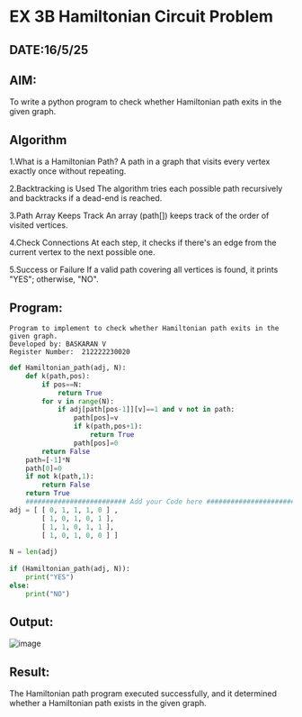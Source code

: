 # EX 3B Hamiltonian Circuit Problem
## DATE:16/5/25
## AIM:
To write a python program to check whether Hamiltonian path exits in the given graph.

## Algorithm
1.What is a Hamiltonian Path?
A path in a graph that visits every vertex exactly once without repeating.

2.Backtracking is Used
The algorithm tries each possible path recursively and backtracks if a dead-end is reached.

3.Path Array Keeps Track
An array (path[]) keeps track of the order of visited vertices.

4.Check Connections
At each step, it checks if there's an edge from the current vertex to the next possible one.

5.Success or Failure
If a valid path covering all vertices is found, it prints "YES"; otherwise, "NO".

  

## Program:
```
Program to implement to check whether Hamiltonian path exits in the given graph.
Developed by: BASKARAN V
Register Number:  212222230020
```
```python
def Hamiltonian_path(adj, N):
    def k(path,pos):
        if pos==N:
            return True
        for v in range(N):
            if adj[path[pos-1]][v]==1 and v not in path:
                path[pos]=v
                if k(path,pos+1):
                    return True
                path[pos]=0
        return False        
    path=[-1]*N
    path[0]=0
    if not k(path,1):
        return False
    return True    
    ######################### Add your Code here ##########################
adj = [ [ 0, 1, 1, 1, 0 ] ,
        [ 1, 0, 1, 0, 1 ],
        [ 1, 1, 0, 1, 1 ],
        [ 1, 0, 1, 0, 0 ] ]
 
N = len(adj)
 
if (Hamiltonian_path(adj, N)):
    print("YES")
else:
    print("NO")
```

## Output:


![image](https://github.com/user-attachments/assets/129dcef1-930c-44e1-b36c-efe95eb74ca6)

## Result:
The Hamiltonian path program executed successfully, and it determined whether a Hamiltonian path exists in the given graph.
